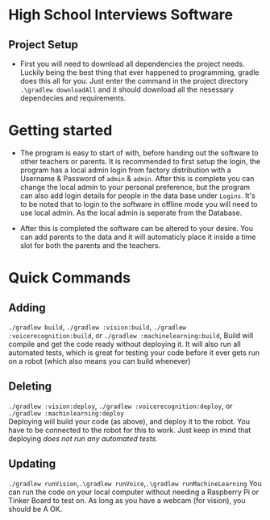 High School Interviews Software
===

## Project Setup
- First you will need to download all dependencies the project needs. Luckily being the best thing that ever happened to programming,     gradle does this all for you. Just enter the command in the project directory `.\gradlew downloadAll` and it should download all the nesessary dependecies and requirements.

# Getting started

- The program is easy to start of with, before handing out the software to other teachers or parents. It is recommended to first setup the login, the program has a local admin login from factory distribution with a Username & Password of  `admin` & `admin`. After this is complete you can change the local admin to your personal preference, but the program can also add login details for people in the data base under `Logins`. It's to be noted that to login to the software in offline mode you will need to use local admin. As the local admin is seperate from the Database.

- After this is completed the software can be altered to your desire. You can add parents to the data and it will automaticly place it inside a time slot for both the parents and the teachers.

# Quick Commands

## Adding
`./gradlew build`, `./gradlew :vision:build`, `./gradlew :voicerecognition:build`, or `./gradlew :machinelearning:build`,
Build will compile and get the code ready without deploying it. It will also run all automated tests, which is great for testing your code before it ever gets run on a robot (which also means you can build whenever)

## Deleting
`./gradlew :vision:deploy`, `./gradlew :voicerecognition:deploy`, or `./gradlew :machinlearning:deploy`  
Deploying will build your code (as above), and deploy it to the robot. You have to be connected to the robot for this to work. Just keep in mind that deploying _does not run any automated tests_.

## Updating
`./gradlew runVision`,`.\gradlew runVoice`,`.\gradlew runMachineLearning`
You can run the code on your local computer without needing a Raspberry Pi or Tinker Board to test on. As long as you have a webcam (for vision), you should be A OK.

